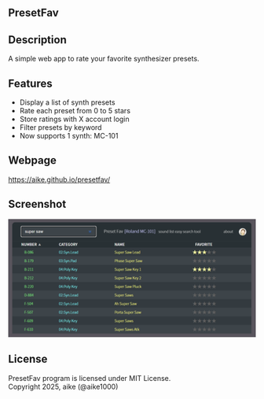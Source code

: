 PresetFav
---

## Description
A simple web app to rate your favorite synthesizer presets.

## Features
- Display a list of synth presets
- Rate each preset from 0 to 5 stars
- Store ratings with X account login
- Filter presets by keyword
- Now supports 1 synth: MC-101

## Webpage
https://aike.github.io/presetfav/

## Screenshot

![screenshot](ss.png)

## License
PresetFav program is licensed under MIT License.  
Copyright 2025, aike (@aike1000)  
